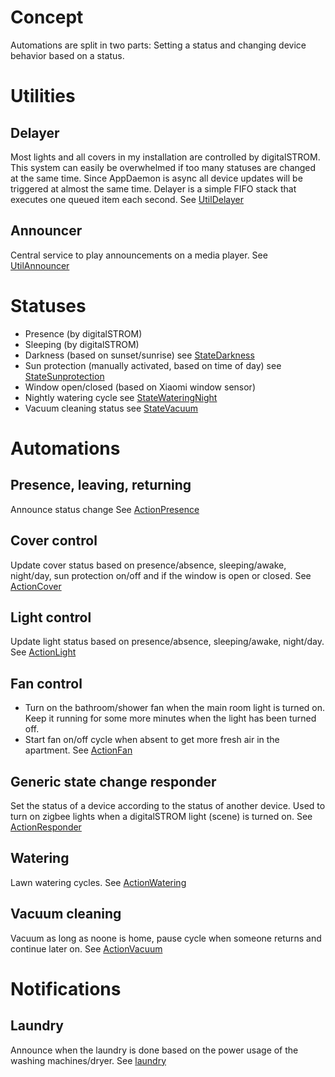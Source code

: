 # Concept

Automations are split in two parts: Setting a status and changing device behavior based on a status.

# Utilities

## Delayer

Most lights and all covers in my installation are controlled by digitalSTROM. This system can easily be overwhelmed if too many statuses are changed at the same time. Since AppDaemon is async all device updates will be triggered at almost the same time.
Delayer is a simple FIFO stack that executes one queued item each second.
See [UtilDelayer](./apps/UtilDelayer)

## Announcer

Central service to play announcements on a media player.
See [UtilAnnouncer](./apps/UtilAnnouncer)

# Statuses

* Presence (by digitalSTROM)
* Sleeping (by digitalSTROM)
* Darkness (based on sunset/sunrise)
  see [StateDarkness](./apps/StateDarkness)
* Sun protection (manually activated, based on time of day)
  see [StateSunprotection](./apps/StateSunprotection)
* Window open/closed (based on Xiaomi window sensor)
* Nightly watering cycle
  see [StateWateringNight](./apps/StateWateringNight)
* Vacuum cleaning status
  see [StateVacuum](./apps/StateVacuum)

# Automations

## Presence, leaving, returning

Announce status change
See [ActionPresence](./apps/ActionPresence)

## Cover control

Update cover status based on presence/absence, sleeping/awake, night/day, sun protection on/off and if the window is open or closed.
See [ActionCover](./apps/ActionCover)

## Light control

Update light status based on presence/absence, sleeping/awake, night/day.
See [ActionLight](./apps/ActionLight)

## Fan control
* Turn on the bathroom/shower fan when the main room light is turned on.
  Keep it running for some more minutes when the light has been turned off.
* Start fan on/off cycle when absent to get more fresh air in the apartment.
See [ActionFan](./apps/ActionFan)

## Generic state change responder
Set the status of a device according to the status of another device.
Used to turn on zigbee lights when a digitalSTROM light (scene) is turned on.
See [ActionResponder](./apps/ActionResponder)

## Watering

Lawn watering cycles.
See [ActionWatering](./apps/ActionWatering)

## Vacuum cleaning

Vacuum as long as noone is home, pause cycle when someone returns and continue later on.
See [ActionVacuum](./apps/ActionVacuum)

# Notifications

## Laundry

Announce when the laundry is done based on the power usage of the washing machines/dryer.
See [laundry](./apps/laundry)
